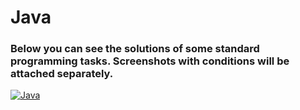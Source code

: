 # Java

### Below you can see the solutions of some standard programming tasks. Screenshots with conditions will be attached separately.

[![Java](https://img.shields.io/badge/-Java-090909?style=for-the-badge&logo=GoogleDrive&logoColor=1195F5)](https://drive.google.com/drive/u/0/folders/1UaYVNfuvDu5LC1jZQPcb2xDGL5GPqn0z)